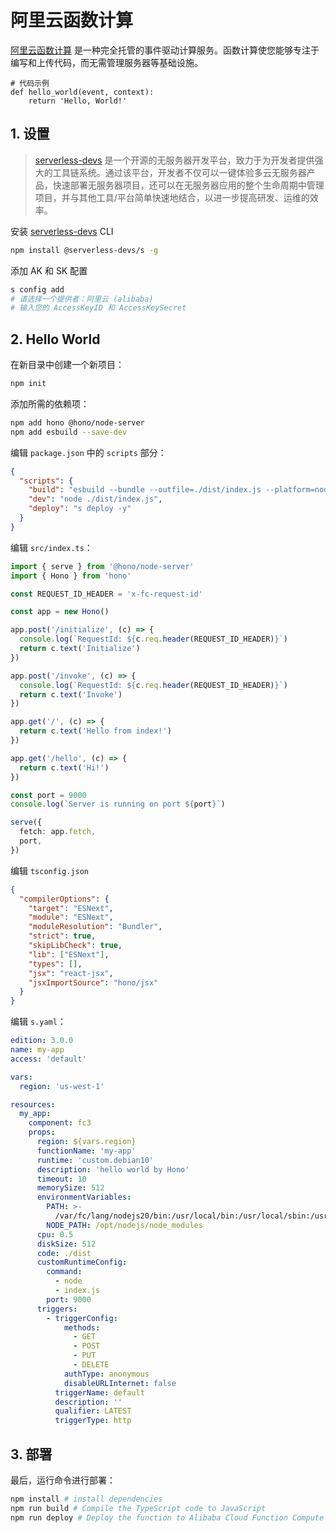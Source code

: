 # 阿里云函数计算

[阿里云函数计算](https://www.alibabacloud.com/en/product/function-compute) 是一种完全托管的事件驱动计算服务。函数计算使您能够专注于编写和上传代码，而无需管理服务器等基础设施。

```
# 代码示例
def hello_world(event, context):
    return 'Hello, World!'
```

## 1. 设置

> [serverless-devs](https://github.com/Serverless-Devs/Serverless-Devs) 是一个开源的无服务器开发平台，致力于为开发者提供强大的工具链系统。通过该平台，开发者不仅可以一键体验多云无服务器产品，快速部署无服务器项目，还可以在无服务器应用的整个生命周期中管理项目，并与其他工具/平台简单快速地结合，以进一步提高研发、运维的效率。

安装 [serverless-devs](https://github.com/Serverless-Devs/Serverless-Devs) CLI

```sh
npm install @serverless-devs/s -g
```

添加 AK 和 SK 配置

```sh
s config add
# 请选择一个提供者：阿里云 (alibaba)
# 输入您的 AccessKeyID 和 AccessKeySecret
```

## 2. Hello World

在新目录中创建一个新项目：

```sh
npm init
```

添加所需的依赖项：

```sh
npm add hono @hono/node-server
npm add esbuild --save-dev
```

编辑 `package.json` 中的 `scripts` 部分：

```json
{
  "scripts": {
    "build": "esbuild --bundle --outfile=./dist/index.js --platform=node --target=node20 ./src/index.ts",
    "dev": "node ./dist/index.js",
    "deploy": "s deploy -y"
  }
}
```

编辑 `src/index.ts`：

```ts
import { serve } from '@hono/node-server'
import { Hono } from 'hono'

const REQUEST_ID_HEADER = 'x-fc-request-id'

const app = new Hono()

app.post('/initialize', (c) => {
  console.log(`RequestId: ${c.req.header(REQUEST_ID_HEADER)}`)
  return c.text('Initialize')
})

app.post('/invoke', (c) => {
  console.log(`RequestId: ${c.req.header(REQUEST_ID_HEADER)}`)
  return c.text('Invoke')
})

app.get('/', (c) => {
  return c.text('Hello from index!')
})

app.get('/hello', (c) => {
  return c.text('Hi!')
})

const port = 9000
console.log(`Server is running on port ${port}`)

serve({
  fetch: app.fetch,
  port,
})
```

编辑 `tsconfig.json`

```json
{
  "compilerOptions": {
    "target": "ESNext",
    "module": "ESNext",
    "moduleResolution": "Bundler",
    "strict": true,
    "skipLibCheck": true,
    "lib": ["ESNext"],
    "types": [],
    "jsx": "react-jsx",
    "jsxImportSource": "hono/jsx"
  }
}
```

编辑 `s.yaml`：

```yaml
edition: 3.0.0
name: my-app
access: 'default'

vars:
  region: 'us-west-1'

resources:
  my_app:
    component: fc3
    props:
      region: ${vars.region}
      functionName: 'my-app'
      runtime: 'custom.debian10'
      description: 'hello world by Hono'
      timeout: 10
      memorySize: 512
      environmentVariables:
        PATH: >-
          /var/fc/lang/nodejs20/bin:/usr/local/bin:/usr/local/sbin:/usr/local/bin:/usr/sbin:/usr/bin:/sbin:/bin:/opt/bin
        NODE_PATH: /opt/nodejs/node_modules
      cpu: 0.5
      diskSize: 512
      code: ./dist
      customRuntimeConfig:
        command:
          - node
          - index.js
        port: 9000
      triggers:
        - triggerConfig:
            methods:
              - GET
              - POST
              - PUT
              - DELETE
            authType: anonymous
            disableURLInternet: false
          triggerName: default
          description: ''
          qualifier: LATEST
          triggerType: http
```

## 3. 部署

最后，运行命令进行部署：

```sh
npm install # install dependencies
npm run build # Compile the TypeScript code to JavaScript
npm run deploy # Deploy the function to Alibaba Cloud Function Compute
```